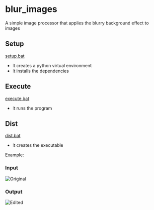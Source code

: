 # blur_images

A simple image processor that applies the blurry background effect to images

## Setup

[setup.bat](setup.bat)

- It creates a python virtual environment
- It installs the dependencies

## Execute

[execute.bat](execute.bat)

- It runs the program

## Dist

[dist.bat](dist.bat)

- It creates the executable

Example:

### Input

![Original](<(https://github.com/luismy2227/blur_images/blob/main/img/input_images/6-fotografia-de-Alejandro-Rodriguez-683x1024.jpg)>)

### Output

![Edited](https://github.com/luismy2227/blur_images/blob/main/imgoutput_images/6-fotografia-de-Alejandro-Rodriguez-683x1024_1200x900.png)
